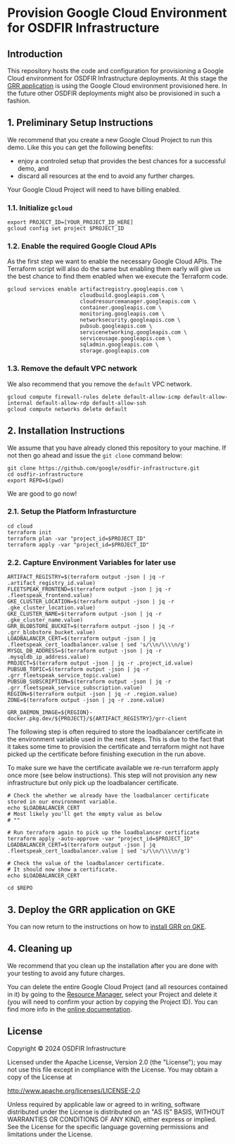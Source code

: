 # Provision Google Cloud Environment for OSDFIR Infrastructure

## Introduction

This repository hosts the code and configuration for provisioning a Google Cloud environment for OSDFIR Infrastructure deployments.
At this stage the [GRR application](../charts/grr/README.md) is using the Google Cloud environment provisioned here.
In the future other OSDFIR deployments might also be provisioned in such a fashion.


## 1. Preliminary Setup Instructions

We recommend that you create a new Google Cloud Project to run this demo.
Like this you can get the following benefits:

- enjoy a controled setup that provides the best chances for a successful demo, and
- discard all resources at the end to avoid any further charges.

Your Google Cloud Project will need to have billing enabled.

### 1.1. Initialize ```gcloud```

```console
export PROJECT_ID=[YOUR_PROJECT_ID_HERE]
gcloud config set project $PROJECT_ID
```

### 1.2. Enable the required Google Cloud APIs

As the first step we want to enable the necessary Google Cloud APIs.
The Terraform script will also do the same but enabling them early will give us the best chance to find them enabled when we execute the Terraform code.

```console
gcloud services enable artifactregistry.googleapis.com \
                       cloudbuild.googleapis.com \
                       cloudresourcemanager.googleapis.com \
                       container.googleapis.com \
                       monitoring.googleapis.com \
                       networksecurity.googleapis.com \
                       pubsub.googleapis.com \
                       servicenetworking.googleapis.com \
                       serviceusage.googleapis.com \
                       sqladmin.googleapis.com \
                       storage.googleapis.com
```

### 1.3. Remove the default VPC network

We also recommend that you remove the ```default``` VPC network.

```console
gcloud compute firewall-rules delete default-allow-icmp default-allow-internal default-allow-rdp default-allow-ssh
gcloud compute networks delete default
```

## 2. Installation Instructions

We assume that you have already cloned this repository to your machine.
If not then go ahead and issue the `git clone` command below:

```console
git clone https://github.com/google/osdfir-infrastructure.git
cd osdfir-infrastructure
export REPO=$(pwd)
```

We are good to go now!

### 2.1. Setup the Platform Infrasturcture

```console
cd cloud
terraform init
terraform plan -var "project_id=$PROJECT_ID"
terraform apply -var "project_id=$PROJECT_ID"
```

### 2.2. Capture Environment Variables for later use

```console
ARTIFACT_REGISTRY=$(terraform output -json | jq -r .artifact_registry_id.value)
FLEETSPEAK_FRONTEND=$(terraform output -json | jq -r .fleetspeak_frontend.value)
GKE_CLUSTER_LOCATION=$(terraform output -json | jq -r .gke_cluster_location.value)
GKE_CLUSTER_NAME=$(terraform output -json | jq -r .gke_cluster_name.value)
GRR_BLOBSTORE_BUCKET=$(terraform output -json | jq -r .grr_blobstore_bucket.value)
LOADBALANCER_CERT=$(terraform output -json | jq .fleetspeak_cert_loadbalancer.value | sed 's/\\n/\\\\n/g')
MYSQL_DB_ADDRESS=$(terraform output -json | jq -r .mysqldb_ip_address.value)
PROJECT=$(terraform output -json | jq -r .project_id.value)
PUBSUB_TOPIC=$(terraform output -json | jq -r .grr_fleetspeak_service_topic.value)
PUBSUB_SUBSCRIPTION=$(terraform output -json | jq -r .grr_fleetspeak_service_subscription.value)
REGION=$(terraform output -json | jq -r .region.value)
ZONE=$(terraform output -json | jq -r .zone.value)

GRR_DAEMON_IMAGE=${REGION}-docker.pkg.dev/${PROJECT}/${ARTIFACT_REGISTRY}/grr-client
```

The following step is often required to store the loadbalancer certificate in the environment variable used in the next steps.
This is due to the fact that it takes some time to provision the certificate and terraform might not have picked up the certificate before finishing execution in the run above.

To make sure we have the certificate available we re-run terraform apply once more (see below instructions).
This step will not provision any new infrastructure but only pick up the loadbalancer certificate.

```console
# Check the whether we already have the loadbalancer certificate stored in our environment variable.
echo $LOADBALANCER_CERT
# Most likely you'll get the empty value as below
# ""

# Run terraform again to pick up the loadbalancer certificate
terraform apply -auto-approve -var "project_id=$PROJECT_ID"
LOADBALANCER_CERT=$(terraform output -json | jq .fleetspeak_cert_loadbalancer.value | sed 's/\\n/\\\\n/g')

# Check the value of the loadbalancer certificate.
# It should now show a certificate.
echo $LOADBALANCER_CERT

cd $REPO
```

## 3. Deploy the GRR application on GKE

You can now return to the instructions on how to [install GRR on GKE](../charts/grr/README.md#22-installing-grr-on-gke).

## 4. Cleaning up

We recommend that you clean up the installation after you are done with your testing to avoid any future charges.

You can delete the entire Google Cloud Project (and all resources contained in it) by going to the [Resource Manager](https://console.cloud.google.com/cloud-resource-manager), select your Project and delete it (you will need to confirm your action by copying the Project ID).
You can find more info in the [online documentation](https://cloud.google.com/resource-manager/docs/creating-managing-projects#shutting_down_projects).

## License

Copyright &copy; 2024 OSDFIR Infrastructure

Licensed under the Apache License, Version 2.0 (the "License");
you may not use this file except in compliance with the License.
You may obtain a copy of the License at

<http://www.apache.org/licenses/LICENSE-2.0>

Unless required by applicable law or agreed to in writing, software
distributed under the License is distributed on an "AS IS" BASIS,
WITHOUT WARRANTIES OR CONDITIONS OF ANY KIND, either express or implied.
See the License for the specific language governing permissions and
limitations under the License.

